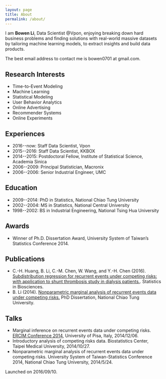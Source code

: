 ```yaml
---
layout: page
title: About
permalink: /about/
---
```


I am **Bowen Li**, Data Scientist @Vpon, enjoying breaking down hard business problems and finding solutions with real-world massive datasets by tailoring machine learning models, to extract insights and build data products.

The best email address to contact me is bowen0701 at gmail.com.

## Research Interests

- Time-to-Event Modeling
- Machine Learning
- Statistical Modeling
- User Behavior Analytics
- Online Advertising
- Recommender Systems
- Online Experiments

## Experiences

- 2016--now: Staff Data Scientist, Vpon
- 2015--2016: Staff Data Scientist, KKBOX
- 2014--2015: Postdoctoral Fellow, Institute of Statistical Science, Academia Sinica
- 2006--2009: Principal Statistician, Macronix
- 2006--2006: Senior Industrial Engineer, UMC

## Education

- 2009--2014: PhD in Statistics, National Chiao Tung University
- 2002--2004: MS in Statistics, National Central University
- 1998--2002: BS in Industrial Engineering, National Tsing Hua University

## Awards

- Winner of Ph.D. Dissertation Award, University System of Taiwan’s Statistics Conference 2014.

## Publications

- C.-H. Huang, B. Li, C.-M. Chen, W. Wang, and Y.-H. Chen (2016). [Subdistribution regression for recurrent events under competing risks: with application to shunt thrombosis study in dialysis patients.](http://link.springer.com/article/10.1007/s12561-016-9161-0). Statistics in Biosciences.
- B. Li (2014). [Nonparametric marginal analysis of recurrent events data under competing risks.](https://arxiv.org/abs/1707.01822) PhD Dissertation, National Chiao Tung University.

## Talks

- Marginal inference on recurrent events data under competing risks. [ERCIM Conference 2014](http://cmstatistics.org/ERCIM2014/index.php), University of Pisa, Italy, 2014/12/06.
- Introductory analysis of competing risks data. Biostatistics Center, Taipei Medical University, 2014/10/27.
- Nonparametric marginal analysis of recurrent events data under competing risks. University System of Taiwan-Statistics Conference 2014, National Chiao Tung University, 2014/5/24.

Launched on 2016/09/10.
